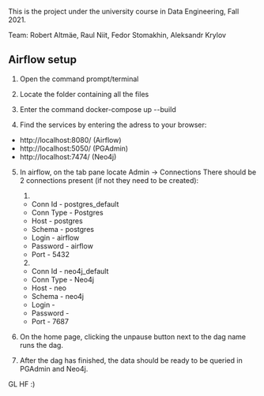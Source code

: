 This is the project under the university course in Data Engineering, Fall 2021.

Team: Robert Altmäe, Raul Niit, Fedor Stomakhin, Aleksandr Krylov

## Airflow setup

1) Open the command prompt/terminal

2) Locate the folder containing all the files

3) Enter the command
    docker-compose up --build

4) Find the services by entering the adress to your browser:
* http://localhost:8080/ (Airflow)
* http://localhost:5050/ (PGAdmin)
* http://localhost:7474/ (Neo4j)

5) In airflow, on the tab pane locate Admin -> Connections
There should be 2 connections present (if not they need to be created):  

    1) 
    * Conn Id - postgres_default
    * Conn Type - Postgres
    * Host - postgres
    * Schema - postgres
    * Login - airflow
    * Password - airflow
    * Port - 5432

    2)
    * Conn Id - neo4j_default
    * Conn Type - Neo4j
    * Host - neo
    * Schema - neo4j
    * Login - 
    * Password - 
    * Port - 7687

6) On the home page, clicking the unpause button next to the dag name runs the dag.

7) After the dag has finished, the data should be ready to be queried in PGAdmin and Neo4j.

GL HF :)
